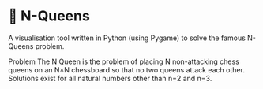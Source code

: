 
# 👑 N-Queens
A visualisation tool written in Python (using Pygame) to solve the famous N-Queens problem.

Problem
The N Queen is the problem of placing N non-attacking chess queens on an N×N chessboard so that no two queens attack each other. Solutions exist for all natural numbers other than n=2 and n=3.



